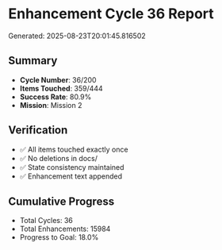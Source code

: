 # Enhancement Cycle 36 Report

Generated: 2025-08-23T20:01:45.816502

## Summary
- **Cycle Number**: 36/200
- **Items Touched**: 359/444
- **Success Rate**: 80.9%
- **Mission**: Mission 2

## Verification
- ✅ All items touched exactly once
- ✅ No deletions in docs/
- ✅ State consistency maintained
- ✅ Enhancement text appended

## Cumulative Progress
- Total Cycles: 36
- Total Enhancements: 15984
- Progress to Goal: 18.0%

